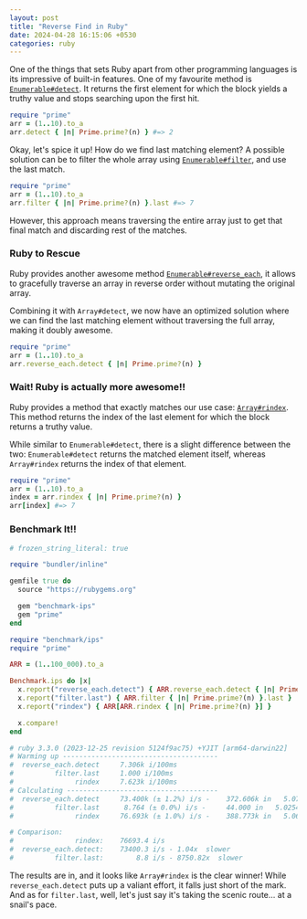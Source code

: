 ```yaml
---
layout: post
title: "Reverse Find in Ruby"
date: 2024-04-28 16:15:06 +0530
categories: ruby
---
```


One of the things that sets Ruby apart from other programming languages is its impressive of built-in features.
One of my favourite method is [`Enumerable#detect`](https://ruby-doc.org/3.3.0/Enumerable.html#method-i-detect).
It returns the first element for which the block yields a truthy value and stops searching upon the first hit.

```ruby
require "prime"
arr = (1..10).to_a
arr.detect { |n| Prime.prime?(n) } #=> 2
```

Okay, let's spice it up! How do we find last matching element? A possible solution can be to filter the whole array using [`Enumerable#filter`](https://ruby-doc.org/3.3.0/Enumerable.html#method-i-select), and use the last match.

```ruby
require "prime"
arr = (1..10).to_a
arr.filter { |n| Prime.prime?(n) }.last #=> 7
```

However, this approach means traversing the entire array just to get that final match and discarding rest of the matches.

<h3>Ruby to Rescue</h3>

Ruby provides another awesome method [`Enumerable#reverse_each`](https://ruby-doc.org/3.3.0/Enumerable.html#method-i-reverse_each), it allows to gracefully traverse an array in reverse order without mutating the original array.

Combining it with `Array#detect`, we now have an optimized solution where we can find the last matching element without traversing the full array, making it doubly awesome.

```ruby
require "prime"
arr = (1..10).to_a
arr.reverse_each.detect { |n| Prime.prime?(n) }
```

<h3>Wait! Ruby is actually more awesome!!</h3>

Ruby provides a method that exactly matches our use case: [`Array#rindex`](https://ruby-doc.org/3.3.0/Array.html#method-i-rindex).
This method returns the index of the last element for which the block returns a truthy value.

While similar to `Enumerable#detect`, there is a slight difference between the two: `Enumerable#detect` returns the matched element itself, whereas `Array#rindex` returns the index of that element.

```ruby
require "prime"
arr = (1..10).to_a
index = arr.rindex { |n| Prime.prime?(n) }
arr[index] #=> 7
```

<h3>Benchmark It!!</h3>

```ruby
# frozen_string_literal: true

require "bundler/inline"

gemfile true do
  source "https://rubygems.org"

  gem "benchmark-ips"
  gem "prime"
end

require "benchmark/ips"
require "prime"

ARR = (1..100_000).to_a

Benchmark.ips do |x|
  x.report("reverse_each.detect") { ARR.reverse_each.detect { |n| Prime.prime?(n) } }
  x.report("filter.last") { ARR.filter { |n| Prime.prime?(n) }.last }
  x.report("rindex") { ARR[ARR.rindex { |n| Prime.prime?(n) }] }

  x.compare!
end

# ruby 3.3.0 (2023-12-25 revision 5124f9ac75) +YJIT [arm64-darwin22]
# Warming up --------------------------------------
#  reverse_each.detect     7.306k i/100ms
#          filter.last     1.000 i/100ms
#               rindex     7.623k i/100ms
# Calculating -------------------------------------
#  reverse_each.detect     73.400k (± 1.2%) i/s -    372.606k in   5.077127s
#          filter.last      8.764 (± 0.0%) i/s -     44.000 in   5.025497s
#               rindex     76.693k (± 1.0%) i/s -    388.773k in   5.069692s

# Comparison:
#               rindex:    76693.4 i/s
#  reverse_each.detect:    73400.3 i/s - 1.04x  slower
#          filter.last:        8.8 i/s - 8750.82x  slower
```

The results are in, and it looks like `Array#rindex` is the clear winner! While `reverse_each.detect` puts up a valiant effort, it falls just short of the mark. And as for `filter.last`, well, let's just say it's taking the scenic route... at a snail's pace.
